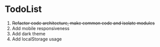 # TodoList

<ol>
  <li style="text-decoration:line-through;">Refactor code architecture, make common code and isolate modules</li>
  <li>Add mobile responsiveness</li>
  <li>Add dark theme</li>
  <li>Add localStorage usage</li>
</ol>
  
 
